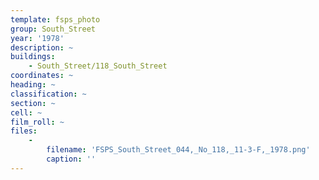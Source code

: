 ```yaml
---
template: fsps_photo
group: South_Street
year: '1978'
description: ~
buildings:
    - South_Street/118_South_Street
coordinates: ~
heading: ~
classification: ~
section: ~
cell: ~
film_roll: ~
files:
    -
        filename: 'FSPS_South_Street_044,_No_118,_11-3-F,_1978.png'
        caption: ''
---
```

